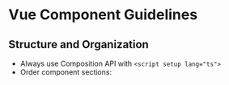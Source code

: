 # Vue Component Guidelines

## Structure and Organization
- Always use Composition API with `<script setup lang="ts">`
- Order component sections: <script>, <template>, <style>
- Structure script content in this order:
  1. Imports
  2. Props (use defineProps<{...}>() with TS interfaces)
  3. Models (use defineModel() for v-model bindings - Vue 3.4+)
  4. Emits (use defineEmits<{...}>())
  5. Options (use defineOptions() when needed - Vue 3.3+)
  6. Constants
  7. Refs/Reactive state
  8. Computed properties
  9. Watch functions
  10. Methods

## Best Practices
- Use `shallowRef` for large objects when appropriate
- Prefer ref() over reactive() for primitive values
- Use `readonly()` for immutable derived state
- Use template refs with typed variables
- Implement proper cleanup in `onUnmounted()`
- Use type-safe event handlers

## Component Design
- Keep components focused on a single responsibility
- Extract complex logic to composables
- Use slots for flexible, reusable components
- Properly type component props and emits
